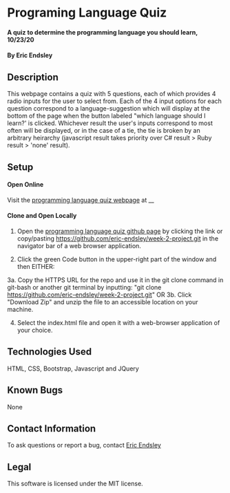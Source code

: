 # Programing Language Quiz

#### A quiz to determine the programming language you should learn, 10/23/20

#### By Eric Endsley

## Description

This webpage contains a quiz with 5 questions, each of which provides 4 radio inputs for the user to select from. Each of the 4 input options for each question correspond to a language-suggestion which will display at the bottom of the page when the button labeled "which language should I learn?' is clicked. Whichever result the user's inputs correspond to most often will be displayed, or in the case of a tie, the tie is broken by an arbitrary heirarchy (javascript result takes priority over C# result > Ruby result > 'none' result).

## Setup

#### Open Online
Visit the [programming language quiz webpage]() at __

#### Clone and Open Locally
 1. Open the [programming language quiz github page](https://github.com/eric-endsley/week-2-project.git) by clicking the link or copy/pasting https://github.com/eric-endsley/week-2-project.git in the navigator bar of a web browser application.
 
 2. Click the green Code button in the upper-right part of the window and then EITHER:

 3a. Copy the HTTPS URL for the repo and use it in the git clone command in git-bash or another git terminal by inputting: "git clone https://github.com/eric-endsley/week-2-project.git"
 OR
 3b. Click "Download Zip" and unzip the file to an accessible location on your machine.

 4. Select the index.html file and open it with a web-browser application of your choice.

## Technologies Used

HTML, CSS, Bootstrap, Javascript and JQuery


## Known Bugs

None

## Contact Information

To ask questions or report a bug, contact [Eric Endsley](mailto:eric.endsley4@gmail.com)

## Legal

This software is licensed under the MIT license.
